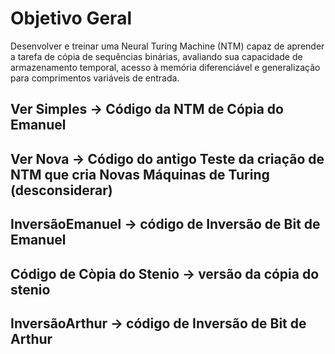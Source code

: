 
# Objetivo Geral

Desenvolver e treinar uma Neural Turing Machine (NTM) capaz de aprender a tarefa de cópia de sequências binárias, avaliando sua capacidade de armazenamento temporal, acesso à memória diferenciável e generalização para comprimentos variáveis de entrada.


## Ver Simples -> Código da NTM de Cópia do Emanuel

## Ver Nova -> Código do antigo Teste da criação de NTM que cria Novas Máquinas de Turing (desconsiderar)

## InversãoEmanuel -> código de Inversão de Bit de Emanuel

## Código de Còpia do Stenio -> versão da cópia do stenio

## InversãoArthur -> código de Inversão de Bit de Arthur
